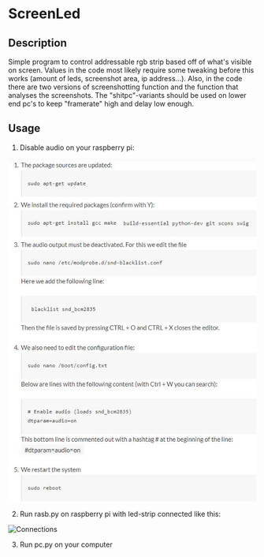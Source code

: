 # ScreenLed

## Description
Simple program to control addressable rgb strip based off of what's visible on screen. Values in the code most likely require some tweaking before this works (amount of leds, screenshot area, ip address...). Also, in the code there are two versions of screenshotting function and the function that analyses the screenshots. The "shitpc"-variants should be used on lower end pc's to keep "framerate" high and delay low enough.

## Usage
1. Disable audio on your raspberry pi:

![Disable audio](enableraspberryaudio.JPG)

2. Run rasb.py on raspberry pi with led-strip connected like this:

![Connections](https://tutorials-raspberrypi.de/wp-content/uploads/Raspberry-Pi-WS2812-Steckplatine-600x361.png)

3. Run pc.py on your computer 
